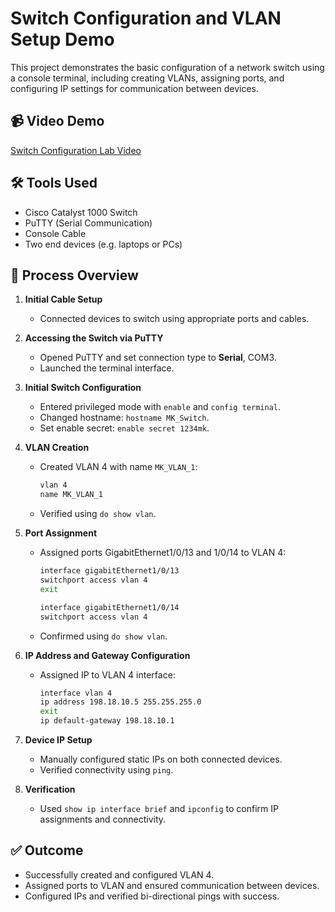 # Switch Configuration and VLAN Setup Demo

This project demonstrates the basic configuration of a network switch using a console terminal, including creating VLANs, assigning ports, and configuring IP settings for communication between devices.

## 📹 Video Demo

[Switch Configuration Lab Video](https://www.youtube.com/watch?v=8O7WKteMwBQ)

## 🛠️ Tools Used

- Cisco Catalyst 1000 Switch
- PuTTY (Serial Communication)
- Console Cable
- Two end devices (e.g. laptops or PCs)

## 🧪 Process Overview

1. **Initial Cable Setup**
   - Connected devices to switch using appropriate ports and cables.

2. **Accessing the Switch via PuTTY**
   - Opened PuTTY and set connection type to **Serial**, COM3.
   - Launched the terminal interface.

3. **Initial Switch Configuration**
   - Entered privileged mode with `enable` and `config terminal`.
   - Changed hostname: `hostname MK_Switch`.
   - Set enable secret: `enable secret 1234mk`.

4. **VLAN Creation**
   - Created VLAN 4 with name `MK_VLAN_1`:
     ```bash
     vlan 4
     name MK_VLAN_1
     ```
   - Verified using `do show vlan`.

5. **Port Assignment**
   - Assigned ports GigabitEthernet1/0/13 and 1/0/14 to VLAN 4:
     ```bash
     interface gigabitEthernet1/0/13
     switchport access vlan 4
     exit

     interface gigabitEthernet1/0/14
     switchport access vlan 4
     ```
   - Confirmed using `do show vlan`.

6. **IP Address and Gateway Configuration**
   - Assigned IP to VLAN 4 interface:
     ```bash
     interface vlan 4
     ip address 198.18.10.5 255.255.255.0
     exit
     ip default-gateway 198.18.10.1
     ```

7. **Device IP Setup**
   - Manually configured static IPs on both connected devices.
   - Verified connectivity using `ping`.

8. **Verification**
   - Used `show ip interface brief` and `ipconfig` to confirm IP assignments and connectivity.

## ✅ Outcome

- Successfully created and configured VLAN 4.
- Assigned ports to VLAN and ensured communication between devices.
- Configured IPs and verified bi-directional pings with success.
